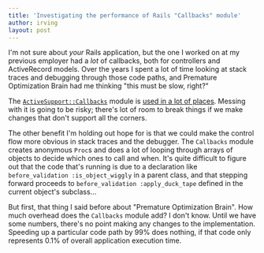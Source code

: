 ```yaml
---
title: 'Investigating the performance of Rails "Callbacks" module'
author: irving
layout: post
---
```

I'm not sure about *your* Rails application, but the one I worked on at my previous employer had a
*lot* of callbacks, both for controllers and ActiveRecord models. Over the years I spent a lot of time
looking at stack traces and debugging through those code paths, and Premature Optimization Brain had
me thinking "this must be slow, right?"

The [`ActiveSupport::Callbacks`](https://github.com/rails/rails/blob/v8.0.0/activesupport/lib/active_support/callbacks.rb)
module is [used in a lot of places](https://github.com/search?q=org%3Arails+ActiveSupport%3A%3ACallbacks&type=code).
Messing with it is going to be risky; there's lot of room to break things if we make changes that don't support all the corners.

The other benefit I'm holding out hope for is that we could make the control flow more obvious in stack traces and the debugger.
The `Callbacks` module creates anonymous `Proc`s and does a lot of looping through arrays of objects to decide which ones to
call and when. It's quite difficult to figure out that the code that's running is due to a declaration
like `before_validation :is_object_wiggly` in a parent class,
and that stepping forward proceeds to `before_validation :apply_duck_tape` defined in the current object's subclass...

But first, that thing I said before about "Premature Optimization Brain". How much overhead does the `Callbacks` module add?
I don't know. Until we have some numbers, there's no point making any changes to the implementation. Speeding up a particular
code path by 99% does nothing, if that code only represents 0.1% of overall application execution time. 
